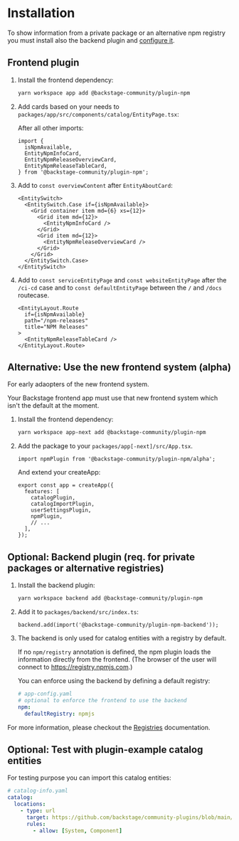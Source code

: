 # Installation

To show information from a private package or an alternative npm registry
you must install also the backend plugin and [configure it](./registries.md).

## Frontend plugin

1. Install the frontend dependency:

   ```sh
   yarn workspace app add @backstage-community/plugin-npm
   ```

2. Add cards based on your needs to `packages/app/src/components/catalog/EntityPage.tsx`:

   After all other imports:

   ```tsx
   import {
     isNpmAvailable,
     EntityNpmInfoCard,
     EntityNpmReleaseOverviewCard,
     EntityNpmReleaseTableCard,
   } from '@backstage-community/plugin-npm';
   ```

3. Add to `const overviewContent` after `EntityAboutCard`:

   ```tsx
   <EntitySwitch>
     <EntitySwitch.Case if={isNpmAvailable}>
       <Grid container item md={6} xs={12}>
         <Grid item md={12}>
           <EntityNpmInfoCard />
         </Grid>
         <Grid item md={12}>
           <EntityNpmReleaseOverviewCard />
         </Grid>
       </Grid>
     </EntitySwitch.Case>
   </EntitySwitch>
   ```

4. Add to `const serviceEntityPage` and `const websiteEntityPage` after the `/ci-cd` case
   and to `const defaultEntityPage` between the `/` and `/docs` routecase.

   ```tsx
   <EntityLayout.Route
     if={isNpmAvailable}
     path="/npm-releases"
     title="NPM Releases"
   >
     <EntityNpmReleaseTableCard />
   </EntityLayout.Route>
   ```

## Alternative: Use the new frontend system (alpha)

For early adaopters of the new frontend system.

Your Backstage frontend app must use that new frontend system which isn't the default at the moment.

1. Install the frontend dependency:

   ```sh
   yarn workspace app-next add @backstage-community/plugin-npm
   ```

2. Add the package to your `packages/app[-next]/src/App.tsx`.

   ```tsx
   import npmPlugin from '@backstage-community/plugin-npm/alpha';
   ```

   And extend your createApp:

   ```tsx
   export const app = createApp({
     features: [
       catalogPlugin,
       catalogImportPlugin,
       userSettingsPlugin,
       npmPlugin,
       // ...
     ],
   });
   ```

## Optional: Backend plugin (req. for private packages or alternative registries)

1. Install the backend plugin:

   ```sh
   yarn workspace backend add @backstage-community/plugin-npm
   ```

2. Add it to `packages/backend/src/index.ts`:

   ```tsx
   backend.add(import('@backstage-community/plugin-npm-backend'));
   ```

3. The backend is only used for catalog entities with a registry by default.

   If no `npm/registry` annotation is defined, the npm plugin loads the
   information directly from the frontend.
   (The browser of the user will connect to https://registry.npmjs.com.)

   You can enforce using the backend by defining a default registry:

   ```yaml
   # app-config.yaml
   # optional to enforce the frontend to use the backend
   npm:
     defaultRegistry: npmjs
   ```

For more information, please checkout the [Registries](./registries.md) documentation.

## Optional: Test with plugin-example catalog entities

For testing purpose you can import this catalog entities:

```yaml
# catalog-info.yaml
catalog:
  locations:
    - type: url
      target: https://github.com/backstage/community-plugins/blob/main/workspaces/npm/examples/entities.yaml
      rules:
        - allow: [System, Component]
```
